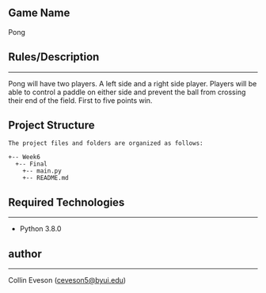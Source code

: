 ## Game Name ##
Pong

## Rules/Description
---
Pong will have two players. A left side and a right side player.
Players will be able to control a paddle on either side and prevent
the ball from crossing their end of the field. First to five points win.

## Project Structure ##
```
The project files and folders are organized as follows:

+-- Week6
  +-- Final
    +-- main.py
    +-- README.md
```

## Required Technologies
---
* Python 3.8.0

## author
---
Collin Eveson (ceveson5@byui.edu)